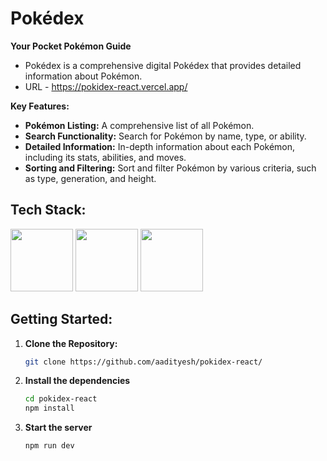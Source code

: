 # Pokédex
**Your Pocket Pokémon Guide**
* Pokédex is a comprehensive digital Pokédex that provides detailed information about Pokémon.
* URL - https://pokidex-react.vercel.app/

**Key Features:**
* **Pokémon Listing:** A comprehensive list of all Pokémon.
* **Search Functionality:** Search for Pokémon by name, type, or ability.
* **Detailed Information:** In-depth information about each Pokémon, including its stats, abilities, and moves.
* **Sorting and Filtering:** Sort and filter Pokémon by various criteria, such as type, generation, and height.



## Tech Stack:
<a href="https://cdnlogo.com/logo/react_39944.html"><img src="https://static.cdnlogo.com/logos/r/85/react.svg" width="100"></a>
<a href="https://cdnlogo.com/logo/javascript_18196.html"><img src="https://static.cdnlogo.com/logos/j/44/javascript.svg" width="100"></a>
<a href="https://cdnlogo.com/logo/vitejs_134039.html"><img src="https://static.cdnlogo.com/logos/v/23/vitejs.svg" width="100"></a>

## Getting Started:
1. **Clone the Repository:**
   ```bash
   git clone https://github.com/aadityesh/pokidex-react/
2. **Install the dependencies**
   ```bash
   cd pokidex-react
   npm install
3. **Start the server**
   ```bash
   npm run dev
  
